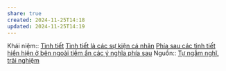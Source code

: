 ```yaml
---
share: true
created: 2024-11-25T14:18
updated: 2024-11-25T14:19
---
```

Khái niệm:: [Tình tiết](../../../%CE%9E%20Kh%C3%A1i%20ni%E1%BB%87m/T%C3%ACnh%20ti%E1%BA%BFt.md)
[Tình tiết là các sự kiện cá nhân](../../../Nh%C3%A2n%20h%E1%BB%8Dc/Di%E1%BB%85n%20gi%E1%BA%A3i%20v%C3%A0%20m%C3%B4%20t%E1%BA%A3/%C3%9D%20ngh%C4%A9a%20v%C3%A0%20bi%E1%BB%83u%20t%C6%B0%E1%BB%A3ng/T%C3%ACnh%20ti%E1%BA%BFt%20l%C3%A0%20c%C3%A1c%20s%E1%BB%B1%20ki%E1%BB%87n%20c%C3%A1%20nh%C3%A2n.md)
[Phía sau các tình tiết hiển hiện ở bên ngoài tiềm ẩn các ý nghĩa phía sau](../../../Nh%C3%A2n%20h%E1%BB%8Dc/Di%E1%BB%85n%20gi%E1%BA%A3i%20v%C3%A0%20m%C3%B4%20t%E1%BA%A3/%C3%9D%20ngh%C4%A9a%20v%C3%A0%20bi%E1%BB%83u%20t%C6%B0%E1%BB%A3ng/Ph%C3%ADa%20sau%20c%C3%A1c%20t%C3%ACnh%20ti%E1%BA%BFt%20hi%E1%BB%83n%20hi%E1%BB%87n%20%E1%BB%9F%20b%C3%AAn%20ngo%C3%A0i%20ti%E1%BB%81m%20%E1%BA%A9n%20c%C3%A1c%20%C3%BD%20ngh%C4%A9a%20ph%C3%ADa%20sau.md)
Nguồn:: [Tự ngẫm nghĩ, trải nghiệm](../../../%CE%9E%20Ngu%E1%BB%93n/T%E1%BB%B1%20ng%E1%BA%ABm%20ngh%C4%A9,%20tr%E1%BA%A3i%20nghi%E1%BB%87m.md)